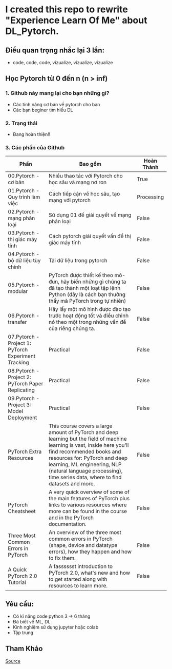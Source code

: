 # I created this repo to rewrite "Experience Learn Of Me" about DL_Pytorch. 
## Điểu quan trọng nhắc lại 3 lần:
* code, code, code, vizualize, vizualize, vizualize 
## Học Pytorch từ 0 đến n (n > inf)
### 1. Github này mang lại cho bạn những gì?
* Các tính năng cơ bản về pytorch cho bạn
* Các bạn beginer tìm hiểu DL
### 2. Trạng thái
* Đang hoàn thiện!!

### 3. Các phần của Github
| **Phần** | **Bao gồm** | **Hoàn Thành** |
| ----- | ----- |----------------|
|00.Pytorch - cơ bản| Nhiều thao tác với Pytorch cho học sâu và mạng nơ ron| True           |      
|01.Pytorch - Quy trình làm việc| Cách tiếp cận về học sâu, tạo mạng với pytorch| Processing     |
|02.Pytorch - mạng phân loại| Sử dụng 01 để giải quyết về mạng phân loại| False          |
|03.Pytorch - thị giác máy tính| Cách pytorch giải quyết vấn đề thị giác máy tính| False          |
|04.Pytorch - bộ dữ liệu tùy chỉnh| Tải dữ liệu trong pytorch| False          |
|05.Pytorch - modular| PyTorch được thiết kế theo mô-đun, hãy biến những gì chúng ta đã tạo thành một loạt tập lệnh Python (đây là cách bạn thường thấy mã PyTorch trong tự nhiên)| False          |
|06.Pytorch - transfer|Hãy lấy một mô hình được đào tạo trước hoạt động tốt và điều chỉnh nó theo một trong những vấn đề của riêng chúng ta.| False          |
|07.Pytorch - Project 1: PyTorch Experiment Tracking| Practical | False          |
|08.Pytorch - Project 2: PyTorch Paper Replicating| Practical| False          |
|09.Pytorch - Project 3: Model Deployment| Practical| False          |
|PyTorch Extra Resources|This course covers a large amount of PyTorch and deep learning but the field of machine learning is vast, inside here you'll find recommended books and resources for: PyTorch and deep learning, ML engineering, NLP (natural language processing), time series data, where to find datasets and more.| False          |
|PyTorch Cheatsheet|A very quick overview of some of the main features of PyTorch plus links to various resources where more can be found in the course and in the PyTorch documentation.| False          |
|Three Most Common Errors in PyTorch| An overview of the three most common errors in PyTorch (shape, device and datatype errors), how they happen and how to fix them.| False          |
|A Quick PyTorch 2.0 Tutorial| A fasssssst introduction to PyTorch 2.0, what's new and how to get started along with resources to learn more.| False          |
## Yêu cầu:
* Có kĩ năng code python 3 -> 6 tháng
* Đã biết về ML, DL
* Kinh nghiệm sử dụng jupyter hoặc colab
* Tập trung

## Tham Khảo
[Source](https://www.learnpytorch.io)



